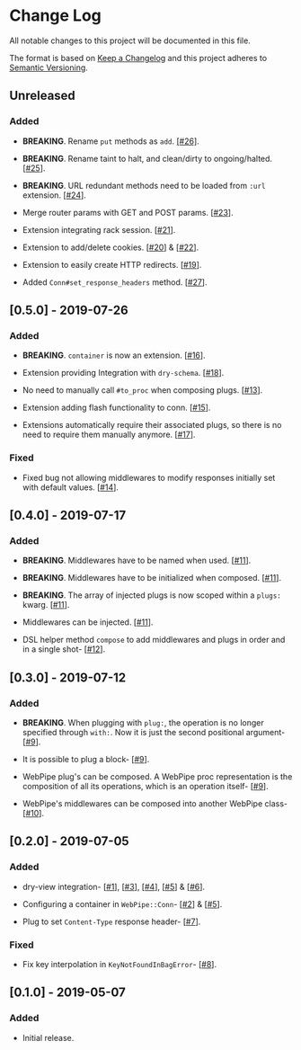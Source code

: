# Change Log
All notable changes to this project will be documented in this file.

The format is based on [Keep a Changelog](http://keepachangelog.com/) 
and this project adheres to [Semantic Versioning](http://semver.org/).

## Unreleased
### Added
- **BREAKING**. Rename `put` methods as `add`.
  [[#26]](https://github.com/waiting-for-dev/web_pipe/pull/26).

- **BREAKING**. Rename taint to halt, and clean/dirty to ongoing/halted.
  [[#25](https://github.com/waiting-for-dev/web_pipe/pull/25)].

- **BREAKING**. URL redundant methods need to be loaded from `:url` extension.
  [[#24](https://github.com/waiting-for-dev/web_pipe/pull/24)].

- Merge router params with GET and POST params.
  [[#23](https://github.com/waiting-for-dev/web_pipe/pull/23)].

- Extension integrating rack session.
  [[#21](https://github.com/waiting-for-dev/web_pipe/pull/21)].

- Extension to add/delete cookies.
  [[#20](https://github.com/waiting-for-dev/web_pipe/pull/20)] &
  [[#22](https://github.com/waiting-for-dev/web_pipe/pull/22)].

- Extension to easily create HTTP redirects.
  [[#19](https://github.com/waiting-for-dev/web_pipe/pull/19)].
  
- Added `Conn#set_response_headers` method.
  [[#27](https://github.com/waiting-for-dev/web_pipe/pull/27)].


## [0.5.0] - 2019-07-26
### Added
- **BREAKING**. `container` is now an extension.
  [[#16](https://github.com/waiting-for-dev/web_pipe/pull/16)].

- Extension providing Integration with `dry-schema`.
  [[#18](https://github.com/waiting-for-dev/web_pipe/pull/18)].

- No need to manually call `#to_proc` when composing plugs.
  [[#13](https://github.com/waiting-for-dev/web_pipe/pull/13)].

- Extension adding flash functionality to conn.
  [[#15](https://github.com/waiting-for-dev/web_pipe/pull/15)].

- Extensions automatically require their associated plugs, so there is no need
  to require them manually anymore.
  [[#17](https://github.com/waiting-for-dev/web_pipe/pull/17)].

### Fixed
- Fixed bug not allowing middlewares to modify responses initially set with
  default values.
  [[#14](https://github.com/waiting-for-dev/web_pipe/pull/14)].


## [0.4.0] - 2019-07-17
### Added
- **BREAKING**. Middlewares have to be named when used.
  [[#11](https://github.com/waiting-for-dev/web_pipe/pull/11)].

- **BREAKING**. Middlewares have to be initialized when composed.
  [[#11](https://github.com/waiting-for-dev/web_pipe/pull/11)].

- **BREAKING**. The array of injected plugs is now scoped within a `plugs:`
  kwarg.
  [[#11](https://github.com/waiting-for-dev/web_pipe/pull/11)].

- Middlewares can be injected.
  [[#11](https://github.com/waiting-for-dev/web_pipe/pull/11)].

- DSL helper method `compose` to add middlewares and plugs in order and in a
  single shot-
  [[#12](https://github.com/waiting-for-dev/web_pipe/pull/11)].


## [0.3.0] - 2019-07-12
### Added
- **BREAKING**. When plugging with `plug:`, the operation is no longer
  specified through `with:`. Now it is just the second positional argument-
  [[#9](https://github.com/waiting-for-dev/web_pipe/pull/9)].

- It is possible to plug a block-
  [[#9](https://github.com/waiting-for-dev/web_pipe/pull/9)].

- WebPipe plug's can be composed. A WebPipe proc representation is the
  composition of all its operations, which is an operation itself-
  [[#9](https://github.com/waiting-for-dev/web_pipe/pull/9)].

- WebPipe's middlewares can be composed into another WebPipe class-
  [[#10](https://github.com/waiting-for-dev/web_pipe/pull/10)].


## [0.2.0] - 2019-07-05
### Added
- dry-view integration-
  [[#1](https://github.com/waiting-for-dev/web_pipe/pull/1)],
  [[#3](https://github.com/waiting-for-dev/web_pipe/pull/3)],
  [[#4](https://github.com/waiting-for-dev/web_pipe/pull/4)],
  [[#5](https://github.com/waiting-for-dev/web_pipe/pull/5)] &
  [[#6](https://github.com/waiting-for-dev/web_pipe/pull/6)].

- Configuring a container in `WebPipe::Conn`-
  [[#2](https://github.com/waiting-for-dev/web_pipe/pull/2)] &
  [[#5](https://github.com/waiting-for-dev/web_pipe/pull/5)].

- Plug to set `Content-Type` response header-
  [[#7](https://github.com/waiting-for-dev/web_pipe/pull/7)].

### Fixed
- Fix key interpolation in `KeyNotFoundInBagError`-
  [[#8](https://github.com/waiting-for-dev/web_pipe/pull/8)].

## [0.1.0] - 2019-05-07
### Added
- Initial release.
